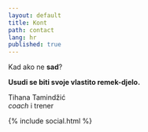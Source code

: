```yaml
---
layout: default
title: Kont
path: contact
lang: hr
published: true
---
```


Kad ako ne **sad**?


**Usudi se biti svoje vlastito remek-djelo.**

Tihana Tamindžić<br>
*coach* i trener

{% include social.html %}